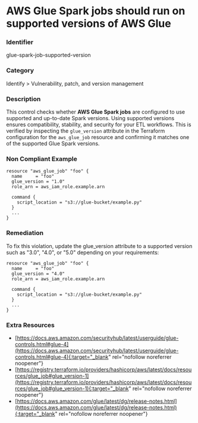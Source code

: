 # AWS Glue Spark jobs should run on supported versions of AWS Glue

### Identifier

glue-spark-job-supported-version

### Category

Identify > Vulnerability, patch, and version management

### Description

This control checks whether **AWS Glue Spark jobs** are configured to use supported and up-to-date Spark versions. Using supported versions ensures compatibility, stability, and security for your ETL workflows. This is verified by inspecting the `glue_version` attribute in the Terraform configuration for the `aws_glue_job` resource and confirming it matches one of the supported Glue Spark versions.

### Non Compliant Example

```hcl
resource "aws_glue_job" "foo" {
  name     = "foo"
  glue_version = "1.0"
  role_arn = aws_iam_role.example.arn

  command {
    script_location = "s3://glue-bucket/example.py"
  }
  ...
}
```

### Remediation

To fix this violation, update the glue_version attribute to a supported version such as "3.0", "4.0", or "5.0" depending on your requirements:

```hcl
resource "aws_glue_job" "foo" {
  name     = "foo"
  glue_version = "4.0"
  role_arn = aws_iam_role.example.arn

  command {
    script_location = "s3://glue-bucket/example.py"
  }
  ...
}
```

### Extra Resources

- [https://docs.aws.amazon.com/securityhub/latest/userguide/glue-controls.html#glue-4](https://docs.aws.amazon.com/securityhub/latest/userguide/glue-controls.html#glue-4){:target="_blank" rel="nofollow noreferrer noopener"}
- [https://registry.terraform.io/providers/hashicorp/aws/latest/docs/resources/glue_job#glue_version-1](https://registry.terraform.io/providers/hashicorp/aws/latest/docs/resources/glue_job#glue_version-1){:target="_blank" rel="nofollow noreferrer noopener"}
- [https://docs.aws.amazon.com/glue/latest/dg/release-notes.html](https://docs.aws.amazon.com/glue/latest/dg/release-notes.html){:target="_blank" rel="nofollow noreferrer noopener"}
